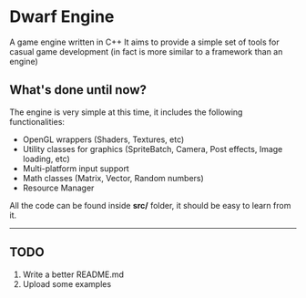 # Dwarf Engine
A game engine written in C++
It aims to provide a simple set of tools for casual game development (in fact is more similar to a framework than an engine)

## What's done until now?

The engine is very simple at this time, it includes the following functionalities:

* OpenGL wrappers (Shaders, Textures, etc)
* Utility classes for graphics (SpriteBatch, Camera, Post effects, Image loading, etc)
* Multi-platform input support
* Math classes (Matrix, Vector, Random numbers)
* Resource Manager

All the code can be found inside **src/** folder, it should be easy to learn from it.

----

## TODO

1. Write a better README.md
2. Upload some examples
